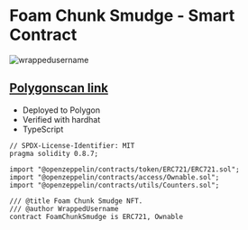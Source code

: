 # Foam Chunk Smudge - Smart Contract

<p align="left"> <img src="https://komarev.com/ghpvc/?username=FoamChunkSmudge&label=Profile%20views&color=0e75b6&style=flat" alt="wrappedusername" /> </p>

## [Polygonscan link](https://polygonscan.com/address/0xcb135bd9cb2761efddc46f29750c296695ade9a1#code)

- Deployed to Polygon
- Verified with hardhat
- TypeScript

```Solidity 
// SPDX-License-Identifier: MIT
pragma solidity 0.8.7;

import "@openzeppelin/contracts/token/ERC721/ERC721.sol";
import "@openzeppelin/contracts/access/Ownable.sol";
import "@openzeppelin/contracts/utils/Counters.sol";
 
/// @title Foam Chunk Smudge NFT.
/// @author WrappedUsername
contract FoamChunkSmudge is ERC721, Ownable 
```

